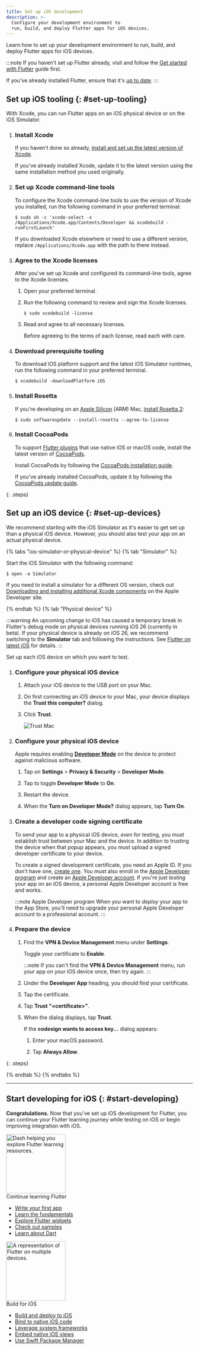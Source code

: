```yaml
---
title: Set up iOS development
description: >-
  Configure your development environment to
  run, build, and deploy Flutter apps for iOS devices.
---
```


Learn how to set up your development environment
to run, build, and deploy Flutter apps for iOS devices.

:::note
If you haven't set up Flutter already,
visit and follow the [Get started with Flutter][] guide first.

If you've already installed Flutter,
ensure that it's [up to date][].
:::

[Get started with Flutter]: /get-started
[up to date]: /install/upgrade

## Set up iOS tooling {: #set-up-tooling}

With Xcode, you can run Flutter apps on
an iOS physical device or on the iOS Simulator.

 1. <h3>Install Xcode</h3>

    If you haven't done so already,
    [install and set up the latest version of Xcode][xcode].

    If you've already installed Xcode,
    update it to the latest version using the
    same installation method you used originally.

 1. <h3>Set up Xcode command-line tools</h3>

    To configure the Xcode command-line tools to use
    the version of Xcode you installed,
    run the following command in your preferred terminal:

    ```console
    $ sudo sh -c 'xcode-select -s /Applications/Xcode.app/Contents/Developer && xcodebuild -runFirstLaunch'
    ```

    If you downloaded Xcode elsewhere or need to use a different version,
    replace `/Applications/Xcode.app` with the path to there instead.

 1. <h3>Agree to the Xcode licenses</h3>

    After you've set up Xcode and configured its command-line tools,
    agree to the Xcode licenses.

    1. Open your preferred terminal.

    1. Run the following command to review and sign the Xcode licenses.

       ```console
       $ sudo xcodebuild -license
       ```

    1. Read and agree to all necessary licenses.

       Before agreeing to the terms of each license,
       read each with care.

 1. <h3>Download prerequisite tooling</h3>

    To download iOS platform support and
    the latest iOS Simulator runtimes,
    run the following command in your preferred terminal.

    ```console
    $ xcodebuild -downloadPlatform iOS
    ```

 1. <h3>Install Rosetta</h3>

    If you're developing on an [Apple Silicon][] (ARM) Mac,
    [install Rosetta 2][]:

    ```console
    $ sudo softwareupdate --install-rosetta --agree-to-license
    ```

 1. <h3>Install CocoaPods</h3>

    To support [Flutter plugins][] that use native iOS or macOS code,
    install the latest version of [CocoaPods][].

    Install CocoaPods by following the
    [CocoaPods installation guide][].

    If you've already installed CocoaPods,
    update it by following the [CocoaPods update guide][].

{: .steps}

[xcode]: https://developer.apple.com/xcode/
[Apple Silicon]: https://support.apple.com/en-us/116943
[install Rosetta 2]: https://support.apple.com/en-us/102527
[cocoapods]: https://guides.cocoapods.org/using/getting-started.html#installation
[Flutter plugins]: /packages-and-plugins/developing-packages#types
[CocoaPods installation guide]: https://guides.cocoapods.org/using/getting-started.html#installation
[CocoaPods update guide]: https://guides.cocoapods.org/using/getting-started.html#updating-cocoapods

## Set up an iOS device {: #set-up-devices}

We recommend starting with the iOS Simulator as
it's easier to get set up than a physical iOS device.
However, you should also test your app on an actual
physical device.

{% tabs "ios-simulator-or-physical-device" %}
{% tab "Simulator" %}

Start the iOS Simulator with the following command:

```console
$ open -a Simulator
```

If you need to install a simulator for a different OS version,
check out [Downloading and installing additional Xcode components][]
on the Apple Developer site.

[Downloading and installing additional Xcode components]: {{site.apple-dev}}/documentation/xcode/downloading-and-installing-additional-xcode-components

{% endtab %}
{% tab "Physical device" %}

:::warning
An upcoming change to iOS has caused a temporary break in Flutter's debug mode
on physical devices running iOS 26 (currently in beta).
If your physical device is already on iOS 26, we recommend switching to the
**Simulator** tab and following the instructions.
See [Flutter on latest iOS][] for details.
:::

[Flutter on latest iOS]: /platform-integration/ios/ios-latest

Set up each iOS device on which you want to test.

 1. <h3>Configure your physical iOS device</h3>

    1. Attach your iOS device to the USB port on your Mac.

    1. On first connecting an iOS device to your Mac,
       your device displays the **Trust this computer?** dialog.

    1. Click **Trust**.

       ![Trust Mac](/assets/images/docs/setup/trust-computer.png)
 
 1. <h3>Configure your physical iOS device</h3>

    Apple requires enabling **[Developer Mode][]**
    on the device to protect against malicious software.

    1. Tap on **Settings** <span aria-label="and then">></span>
       **Privacy & Security** <span aria-label="and then">></span>
       **Developer Mode**.

    1. Tap to toggle **Developer Mode** to **On**.

    1. Restart the device.

    1. When the **Turn on Developer Mode?** dialog appears,
       tap **Turn On**.

 1. <h3>Create a developer code signing certificate</h3>

    To send your app to a physical iOS device,
    _even_ for testing, you must establish trust
    between your Mac and the device.
    In addition to trusting the device when that
    popup appears, you must upload a signed
    developer certificate to your device.

    To create a signed development certificate,
    you need an Apple ID.
    If you don't have one, [create one][apple-account-new].
    You must also enroll in the [Apple Developer program][]
    and create an [Apple Developer account][].
    If you're just _testing_ your app on an iOS device,
    a personal Apple Developer account is free and works.

    :::note Apple Developer program
    When you want to _deploy_ your app to the App Store,
    you'll need to upgrade your personal Apple Developer account to
    a professional account.
    :::

 1. <h3>Prepare the device</h3>

    1. Find the **VPN & Device Management** menu under **Settings**.

       Toggle your certificate to **Enable**.

       :::note
       If you can't find the **VPN & Device Management** menu,
       run your app on your iOS device once, then try again.
       :::

    1. Under the **Developer App** heading,
       you should find your certificate.

    1. Tap the certificate.

    1. Tap **Trust "&lt;certificate&gt;"**.

    1. When the dialog displays, tap **Trust**.

       If the **codesign wants to access key...** dialog appears:

       1. Enter your macOS password.

       1. Tap **Always Allow**.

{: .steps}

[apple-account-new]: https://support.apple.com/en-us/108647
[Developer Mode]: {{site.apple-dev}}/documentation/xcode/enabling-developer-mode-on-a-device
[Apple Developer program]: {{site.apple-dev}}/programs/
[Apple Developer account]: {{site.apple-dev}}/account

{% endtab %}
{% endtabs %}

---

## Start developing for iOS {: #start-developing}

**Congratulations.**
Now that you've set up iOS development for Flutter,
you can continue your Flutter learning journey while testing on iOS
or begin improving integration with iOS.

<div class="card-grid link-cards">
  <div class="card filled-card list-card">
    <div class="card-leading">
      <img src="/assets/images/decorative/pointing-the-way.png" height="160" aria-hidden="true" alt="Dash helping you explore Flutter learning resources.">
    </div>
    <div class="card-header">
      <span class="card-title">Continue learning Flutter</span>
    </div>
    <div class="card-content">
      <ul>
        <li>
          <a class="text-button" href="/get-started/codelab">Write your first app</a>
        </li>
        <li>
          <a class="text-button" href="/get-started/fundamentals">Learn the fundamentals</a>
        </li>
        <li>
          <a class="text-button" href="https://www.youtube.com/watch?v=b_sQ9bMltGU&list=PLjxrf2q8roU23XGwz3Km7sQZFTdB996iG">Explore Flutter widgets</a>
        </li>
        <li>
          <a class="text-button" href="/reference/learning-resources">Check out samples</a>
        </li>
        <li>
          <a class="text-button" href="/resources/bootstrap-into-dart">Learn about Dart</a>
        </li>
      </ul>
    </div>
  </div>
  <div class="card filled-card list-card">
    <div class="card-leading">
      <img src="/assets/images/decorative/flutter-on-phone.svg" height="160" aria-hidden="true" alt="A representation of Flutter on multiple devices.">
    </div>
    <div class="card-header">
      <span class="card-title">Build for iOS</span>
    </div>
    <div class="card-content">
      <ul>
        <li>
          <a class="text-button" href="/deployment/ios">Build and deploy to iOS</a>
        </li>
        <li>
          <a class="text-button" href="/platform-integration/ios/c-interop">Bind to native iOS code</a>
        </li>
        <li>
          <a class="text-button" href="/platform-integration/ios/apple-frameworks">Leverage system frameworks</a>
        </li>
        <li>
          <a class="text-button" href="/platform-integration/ios/platform-views">Embed native iOS views</a>
        </li>
        <li>
          <a class="text-button" href="/packages-and-plugins/swift-package-manager/for-app-developers">Use Swift Package Manager</a>
        </li>
      </ul>
    </div>
  </div>
</div>

